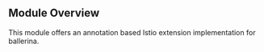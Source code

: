 ## Module Overview

This module offers an annotation based Istio extension implementation for ballerina. 
